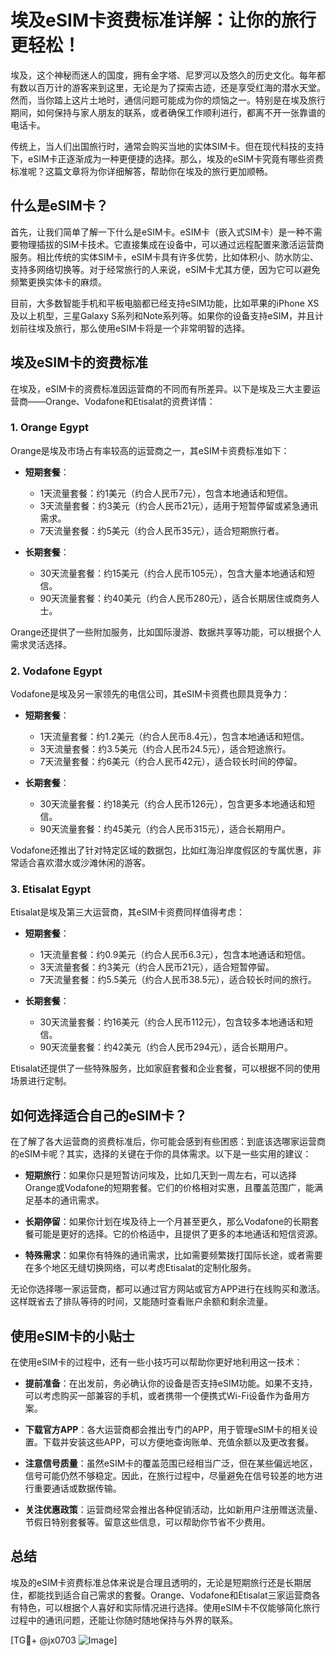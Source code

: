 # 埃及eSIM卡资费标准详解：让你的旅行更轻松！

埃及，这个神秘而迷人的国度，拥有金字塔、尼罗河以及悠久的历史文化。每年都有数以百万计的游客来到这里，无论是为了探索古迹，还是享受红海的潜水天堂。然而，当你踏上这片土地时，通信问题可能成为你的烦恼之一。特别是在埃及旅行期间，如何保持与家人朋友的联系，或者确保工作顺利进行，都离不开一张靠谱的电话卡。

传统上，当人们出国旅行时，通常会购买当地的实体SIM卡。但在现代科技的支持下，eSIM卡正逐渐成为一种更便捷的选择。那么，埃及的eSIM卡究竟有哪些资费标准呢？这篇文章将为你详细解答，帮助你在埃及的旅行更加顺畅。

## 什么是eSIM卡？

首先，让我们简单了解一下什么是eSIM卡。eSIM卡（嵌入式SIM卡）是一种不需要物理插拔的SIM卡技术。它直接集成在设备中，可以通过远程配置来激活运营商服务。相比传统的实体SIM卡，eSIM卡具有许多优势，比如体积小、防水防尘、支持多网络切换等。对于经常旅行的人来说，eSIM卡尤其方便，因为它可以避免频繁更换实体卡的麻烦。

目前，大多数智能手机和平板电脑都已经支持eSIM功能，比如苹果的iPhone XS及以上机型，三星Galaxy S系列和Note系列等。如果你的设备支持eSIM，并且计划前往埃及旅行，那么使用eSIM卡将是一个非常明智的选择。

## 埃及eSIM卡的资费标准

在埃及，eSIM卡的资费标准因运营商的不同而有所差异。以下是埃及三大主要运营商——Orange、Vodafone和Etisalat的资费详情：

### 1. Orange Egypt

Orange是埃及市场占有率较高的运营商之一，其eSIM卡资费标准如下：

- **短期套餐**：
  - 1天流量套餐：约1美元（约合人民币7元），包含本地通话和短信。
  - 3天流量套餐：约3美元（约合人民币21元），适用于短暂停留或紧急通讯需求。
  - 7天流量套餐：约5美元（约合人民币35元），适合短期旅行者。
  
- **长期套餐**：
  - 30天流量套餐：约15美元（约合人民币105元），包含大量本地通话和短信。
  - 90天流量套餐：约40美元（约合人民币280元），适合长期居住或商务人士。

Orange还提供了一些附加服务，比如国际漫游、数据共享等功能，可以根据个人需求灵活选择。

### 2. Vodafone Egypt

Vodafone是埃及另一家领先的电信公司，其eSIM卡资费也颇具竞争力：

- **短期套餐**：
  - 1天流量套餐：约1.2美元（约合人民币8.4元），包含本地通话和短信。
  - 3天流量套餐：约3.5美元（约合人民币24.5元），适合短途旅行。
  - 7天流量套餐：约6美元（约合人民币42元），适合较长时间的停留。

- **长期套餐**：
  - 30天流量套餐：约18美元（约合人民币126元），包含更多本地通话和短信。
  - 90天流量套餐：约45美元（约合人民币315元），适合长期用户。

Vodafone还推出了针对特定区域的数据包，比如红海沿岸度假区的专属优惠，非常适合喜欢潜水或沙滩休闲的游客。

### 3. Etisalat Egypt

Etisalat是埃及第三大运营商，其eSIM卡资费同样值得考虑：

- **短期套餐**：
  - 1天流量套餐：约0.9美元（约合人民币6.3元），包含本地通话和短信。
  - 3天流量套餐：约3美元（约合人民币21元），适合短暂停留。
  - 7天流量套餐：约5.5美元（约合人民币38.5元），适合较长时间的旅行。

- **长期套餐**：
  - 30天流量套餐：约16美元（约合人民币112元），包含较多本地通话和短信。
  - 90天流量套餐：约42美元（约合人民币294元），适合长期用户。

Etisalat还提供了一些特殊服务，比如家庭套餐和企业套餐，可以根据不同的使用场景进行定制。

## 如何选择适合自己的eSIM卡？

在了解了各大运营商的资费标准后，你可能会感到有些困惑：到底该选哪家运营商的eSIM卡呢？其实，选择的关键在于你的具体需求。以下是一些实用的建议：

- **短期旅行**：如果你只是短暂访问埃及，比如几天到一周左右，可以选择Orange或Vodafone的短期套餐。它们的价格相对实惠，且覆盖范围广，能满足基本的通讯需求。
  
- **长期停留**：如果你计划在埃及待上一个月甚至更久，那么Vodafone的长期套餐可能是更好的选择。它的价格适中，且提供了更多的本地通话和短信资源。

- **特殊需求**：如果你有特殊的通讯需求，比如需要频繁拨打国际长途，或者需要在多个地区无缝切换网络，可以考虑Etisalat的定制化服务。

无论你选择哪一家运营商，都可以通过官方网站或官方APP进行在线购买和激活。这样既省去了排队等待的时间，又能随时查看账户余额和剩余流量。

## 使用eSIM卡的小贴士

在使用eSIM卡的过程中，还有一些小技巧可以帮助你更好地利用这一技术：

- **提前准备**：在出发前，务必确认你的设备是否支持eSIM功能。如果不支持，可以考虑购买一部兼容的手机，或者携带一个便携式Wi-Fi设备作为备用方案。

- **下载官方APP**：各大运营商都会推出专门的APP，用于管理eSIM卡的相关设置。下载并安装这些APP，可以方便地查询账单、充值余额以及更改套餐。

- **注意信号质量**：虽然eSIM卡的覆盖范围已经相当广泛，但在某些偏远地区，信号可能仍然不够稳定。因此，在旅行过程中，尽量避免在信号较差的地方进行重要通话或数据传输。

- **关注优惠政策**：运营商经常会推出各种促销活动，比如新用户注册赠送流量、节假日特别套餐等。留意这些信息，可以帮助你节省不少费用。

## 总结

埃及的eSIM卡资费标准总体来说是合理且透明的，无论是短期旅行还是长期居住，都能找到适合自己需求的套餐。Orange、Vodafone和Etisalat三家运营商各有特色，可以根据个人喜好和实际情况进行选择。使用eSIM卡不仅能够简化旅行过程中的通讯问题，还能让你随时随地保持与外界的联系。

[TG💪+ @jx0703 ![Image](https://github.com/user-attachments/assets/dbca1d08-cadb-493c-b0ec-ad6f7a83f270)]